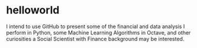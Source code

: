 # helloworld
I intend to use GitHub to present some of the financial and data analysis I perform in Python, some Machine Learning Algorithms in Octave, and other curiosities a Social Scientist with Finance background may be interested. 

